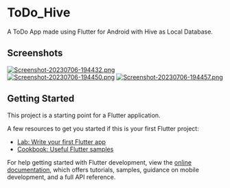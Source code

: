 # ToDo_Hive

A ToDo App made using Flutter for Android with Hive as Local Database.

## Screenshots
[![Screenshot-20230706-194432.png](https://i.postimg.cc/Qtb3Sfmv/Screenshot-20230706-194432.png)](https://postimg.cc/tZYw4tLz)
[![Screenshot-20230706-194450.png](https://i.postimg.cc/Kv42rrMs/Screenshot-20230706-194450.png)](https://postimg.cc/QHLwj7Sp)
[![Screenshot-20230706-194457.png](https://i.postimg.cc/2SZNgkTQ/Screenshot-20230706-194457.png)](https://postimg.cc/k2qHbd0G)

## Getting Started

This project is a starting point for a Flutter application.

A few resources to get you started if this is your first Flutter project:

- [Lab: Write your first Flutter app](https://docs.flutter.dev/get-started/codelab)
- [Cookbook: Useful Flutter samples](https://docs.flutter.dev/cookbook)

For help getting started with Flutter development, view the
[online documentation](https://docs.flutter.dev/), which offers tutorials,
samples, guidance on mobile development, and a full API reference.
